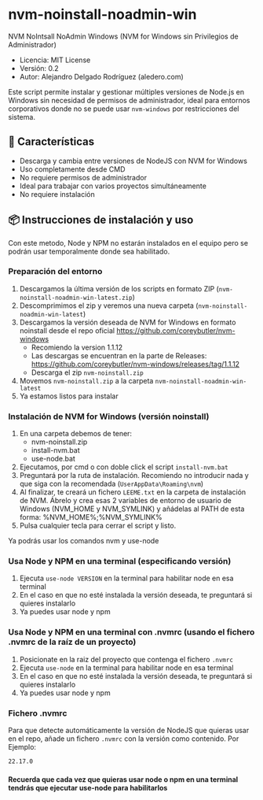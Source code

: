 # nvm-noinstall-noadmin-win

NVM NoIntsall NoAdmin Windows (NVM for Windows sin Privilegios de Administrador)

- Licencia: MIT License
- Versión: 0.2
- Autor: Alejandro Delgado Rodríguez (aledero.com)

Este script permite instalar y gestionar múltiples versiones de Node.js en Windows sin necesidad de permisos de administrador, ideal para entornos corporativos donde no se puede usar `nvm-windows` por restricciones del sistema.

## 🚀 Características

- Descarga y cambia entre versiones de NodeJS con NVM for Windows
- Uso completamente desde CMD
- No requiere permisos de administrador
- Ideal para trabajar con varios proyectos simultáneamente
- No requiere instalación

## 📦 Instrucciones de instalación y uso

Con este metodo, Node y NPM no estarán instalados en el equipo pero se podrán usar temporalmente donde sea habilitado.

### Preparación del entorno

1. Descargamos la última versión de los scripts en formato ZIP (`nvm-noinstall-noadmin-win-latest.zip`)
2. Descomprimimos el zip y veremos una nueva carpeta (`nvm-noinstall-noadmin-win-latest`)
3. Descargamos la versión deseada de NVM for Windows en formato noinstall desde el repo oficial https://github.com/coreybutler/nvm-windows
   - Recomiendo la version 1.1.12
   - Las descargas se encuentran en la parte de Releases: https://github.com/coreybutler/nvm-windows/releases/tag/1.1.12
   - Descarga el zip `nvm-noinstall.zip`
4. Movemos `nvm-noinstall.zip` a la carpeta `nvm-noinstall-noadmin-win-latest`
5. Ya estamos listos para instalar

### Instalación de NVM for Windows (versión noinstall)

1. En una carpeta debemos de tener:
   - nvm-noinstall.zip
   - install-nvm.bat
   - use-node.bat
2. Ejecutamos, por cmd o con doble click el script `install-nvm.bat`
3. Preguntará por la ruta de instalación. Recomiendo no introducir nada y que siga con la recomendada (`UserAppData\Roaming\nvm`)
4. Al finalizar, te creará un fichero `LEEME.txt` en la carpeta de instalación de NVM. Ábrelo y crea esas 2 variables de entorno de usuario de Windows (NVM_HOME y NVM_SYMLINK) y añádelas al PATH de esta forma: %NVM_HOME%;%NVM_SYMLINK%
5. Pulsa cualquier tecla para cerrar el script y listo.

Ya podrás usar los comandos nvm y use-node

### Usa Node y NPM en una terminal (especificando versión)

1. Ejecuta `use-node VERSION` en la terminal para habilitar node en esa terminal
2. En el caso en que no esté instalada la versión deseada, te preguntará si quieres instalarlo
3. Ya puedes usar node y npm

### Usa Node y NPM en una terminal con .nvmrc (usando el fichero .nvmrc de la raíz de un proyecto)

1. Posicionate en la raiz del proyecto que contenga el fichero `.nvmrc`
2. Ejecuta `use-node` en la terminal para habilitar node en esa terminal
3. En el caso en que no esté instalada la versión deseada, te preguntará si quieres instalarlo
4. Ya puedes usar node y npm

### Fichero .nvmrc

Para que detecte automáticamente la versión de NodeJS que quieras usar en el repo, añade un fichero `.nvmrc` con la versión como contenido. Por Ejemplo:

```bash
22.17.0
```

#### Recuerda que cada vez que quieras usar node o npm en una terminal tendrás que ejecutar use-node para habilitarlos
